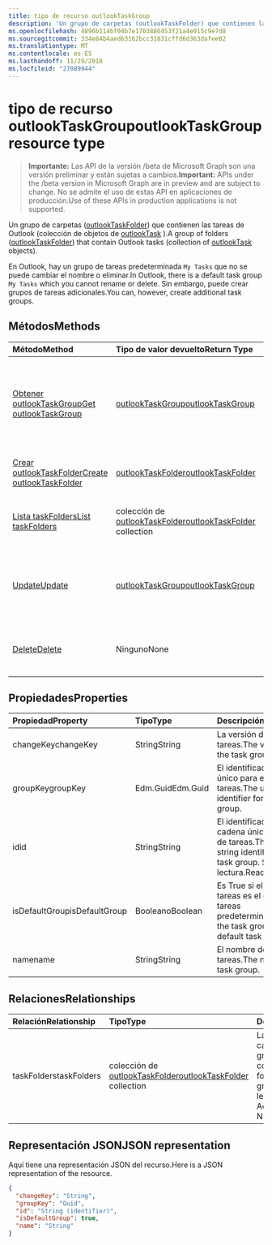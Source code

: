 ```yaml
---
title: tipo de recurso outlookTaskGroup
description: 'Un grupo de carpetas (outlookTaskFolder) que contienen las tareas de Outlook (colección de objetos de outlookTask). '
ms.openlocfilehash: 4896b114bf04b7e1703886453f21a4e015c9e7d8
ms.sourcegitcommit: 334e84b4aed63162bcc31831cffd6d363dafee02
ms.translationtype: MT
ms.contentlocale: es-ES
ms.lasthandoff: 11/29/2018
ms.locfileid: "27089944"
---
```

# <a name="outlooktaskgroup-resource-type"></a><span data-ttu-id="4a1e3-103">tipo de recurso outlookTaskGroup</span><span class="sxs-lookup"><span data-stu-id="4a1e3-103">outlookTaskGroup resource type</span></span>

> <span data-ttu-id="4a1e3-104">**Importante:** Las API de la versión /beta de Microsoft Graph son una versión preliminar y están sujetas a cambios.</span><span class="sxs-lookup"><span data-stu-id="4a1e3-104">**Important:** APIs under the /beta version in Microsoft Graph are in preview and are subject to change.</span></span> <span data-ttu-id="4a1e3-105">No se admite el uso de estas API en aplicaciones de producción.</span><span class="sxs-lookup"><span data-stu-id="4a1e3-105">Use of these APIs in production applications is not supported.</span></span>

<span data-ttu-id="4a1e3-106">Un grupo de carpetas ([outlookTaskFolder](outlooktaskfolder.md)) que contienen las tareas de Outlook (colección de objetos de [outlookTask](outlooktask.md) ).</span><span class="sxs-lookup"><span data-stu-id="4a1e3-106">A group of folders ([outlookTaskFolder](outlooktaskfolder.md)) that contain Outlook tasks (collection of [outlookTask](outlooktask.md) objects).</span></span> 

<span data-ttu-id="4a1e3-107">En Outlook, hay un grupo de tareas predeterminada `My Tasks` que no se puede cambiar el nombre o eliminar.</span><span class="sxs-lookup"><span data-stu-id="4a1e3-107">In Outlook, there is a default task group `My Tasks` which you cannot rename or delete.</span></span> <span data-ttu-id="4a1e3-108">Sin embargo, puede crear grupos de tareas adicionales.</span><span class="sxs-lookup"><span data-stu-id="4a1e3-108">You can, however, create additional task groups.</span></span> 


## <a name="methods"></a><span data-ttu-id="4a1e3-109">Métodos</span><span class="sxs-lookup"><span data-stu-id="4a1e3-109">Methods</span></span>

| <span data-ttu-id="4a1e3-110">Método</span><span class="sxs-lookup"><span data-stu-id="4a1e3-110">Method</span></span>           | <span data-ttu-id="4a1e3-111">Tipo de valor devuelto</span><span class="sxs-lookup"><span data-stu-id="4a1e3-111">Return Type</span></span>    |<span data-ttu-id="4a1e3-112">Descripción</span><span class="sxs-lookup"><span data-stu-id="4a1e3-112">Description</span></span>|
|:---------------|:--------|:----------|
|[<span data-ttu-id="4a1e3-113">Obtener outlookTaskGroup</span><span class="sxs-lookup"><span data-stu-id="4a1e3-113">Get outlookTaskGroup</span></span>](../api/outlooktaskgroup-get.md) | [<span data-ttu-id="4a1e3-114">outlookTaskGroup</span><span class="sxs-lookup"><span data-stu-id="4a1e3-114">outlookTaskGroup</span></span>](outlooktaskgroup.md) |<span data-ttu-id="4a1e3-115">Obtener las propiedades y relaciones del grupo de tareas de Outlook especificado.</span><span class="sxs-lookup"><span data-stu-id="4a1e3-115">Get the properties and relationships of the specified Outlook task group.</span></span>|
|[<span data-ttu-id="4a1e3-116">Crear outlookTaskFolder</span><span class="sxs-lookup"><span data-stu-id="4a1e3-116">Create outlookTaskFolder</span></span>](../api/outlooktaskgroup-post-taskfolders.md) |[<span data-ttu-id="4a1e3-117">outlookTaskFolder</span><span class="sxs-lookup"><span data-stu-id="4a1e3-117">outlookTaskFolder</span></span>](outlooktaskfolder.md)| <span data-ttu-id="4a1e3-118">Crear una carpeta de tareas de Outlook.</span><span class="sxs-lookup"><span data-stu-id="4a1e3-118">Create an Outlook task folder.</span></span>|
|[<span data-ttu-id="4a1e3-119">Lista taskFolders</span><span class="sxs-lookup"><span data-stu-id="4a1e3-119">List taskFolders</span></span>](../api/outlooktaskgroup-list-taskfolders.md) |<span data-ttu-id="4a1e3-120">colección de [outlookTaskFolder](outlooktaskfolder.md)</span><span class="sxs-lookup"><span data-stu-id="4a1e3-120">[outlookTaskFolder](outlooktaskfolder.md) collection</span></span>| <span data-ttu-id="4a1e3-121">Obtener una colección de carpetas de tareas de Outlook.</span><span class="sxs-lookup"><span data-stu-id="4a1e3-121">Get a collection of Outlook task folders.</span></span>|
|[<span data-ttu-id="4a1e3-122">Update</span><span class="sxs-lookup"><span data-stu-id="4a1e3-122">Update</span></span>](../api/outlooktaskgroup-update.md) | [<span data-ttu-id="4a1e3-123">outlookTaskGroup</span><span class="sxs-lookup"><span data-stu-id="4a1e3-123">outlookTaskGroup</span></span>](outlooktaskgroup.md)  |<span data-ttu-id="4a1e3-124">Actualizar las propiedades modificables de un grupo de tareas de Outlook.</span><span class="sxs-lookup"><span data-stu-id="4a1e3-124">Update the writable properties of an Outlook task group.</span></span> |
|[<span data-ttu-id="4a1e3-125">Delete</span><span class="sxs-lookup"><span data-stu-id="4a1e3-125">Delete</span></span>](../api/outlooktaskgroup-delete.md) | <span data-ttu-id="4a1e3-126">Ninguno</span><span class="sxs-lookup"><span data-stu-id="4a1e3-126">None</span></span> |<span data-ttu-id="4a1e3-127">Eliminar el grupo de tareas de Outlook especificado.</span><span class="sxs-lookup"><span data-stu-id="4a1e3-127">Delete the specified Outlook task group.</span></span> |

## <a name="properties"></a><span data-ttu-id="4a1e3-128">Propiedades</span><span class="sxs-lookup"><span data-stu-id="4a1e3-128">Properties</span></span>
| <span data-ttu-id="4a1e3-129">Propiedad</span><span class="sxs-lookup"><span data-stu-id="4a1e3-129">Property</span></span>     | <span data-ttu-id="4a1e3-130">Tipo</span><span class="sxs-lookup"><span data-stu-id="4a1e3-130">Type</span></span>   |<span data-ttu-id="4a1e3-131">Descripción</span><span class="sxs-lookup"><span data-stu-id="4a1e3-131">Description</span></span>|
|:---------------|:--------|:----------|
|<span data-ttu-id="4a1e3-132">changeKey</span><span class="sxs-lookup"><span data-stu-id="4a1e3-132">changeKey</span></span>|<span data-ttu-id="4a1e3-133">String</span><span class="sxs-lookup"><span data-stu-id="4a1e3-133">String</span></span>|<span data-ttu-id="4a1e3-134">La versión del grupo de tareas.</span><span class="sxs-lookup"><span data-stu-id="4a1e3-134">The version of the task group.</span></span>|
|<span data-ttu-id="4a1e3-135">groupKey</span><span class="sxs-lookup"><span data-stu-id="4a1e3-135">groupKey</span></span>|<span data-ttu-id="4a1e3-136">Edm.Guid</span><span class="sxs-lookup"><span data-stu-id="4a1e3-136">Edm.Guid</span></span>|<span data-ttu-id="4a1e3-137">El identificador GUID único para el grupo de tareas.</span><span class="sxs-lookup"><span data-stu-id="4a1e3-137">The unique GUID identifier for the task group.</span></span>|
|<span data-ttu-id="4a1e3-138">id</span><span class="sxs-lookup"><span data-stu-id="4a1e3-138">id</span></span>|<span data-ttu-id="4a1e3-139">String</span><span class="sxs-lookup"><span data-stu-id="4a1e3-139">String</span></span>|<span data-ttu-id="4a1e3-140">El identificador de cadena único del grupo de tareas.</span><span class="sxs-lookup"><span data-stu-id="4a1e3-140">The unique string identifier of the task group.</span></span> <span data-ttu-id="4a1e3-141">Solo lectura.</span><span class="sxs-lookup"><span data-stu-id="4a1e3-141">Read-only.</span></span>|
|<span data-ttu-id="4a1e3-142">isDefaultGroup</span><span class="sxs-lookup"><span data-stu-id="4a1e3-142">isDefaultGroup</span></span>|<span data-ttu-id="4a1e3-143">Booleano</span><span class="sxs-lookup"><span data-stu-id="4a1e3-143">Boolean</span></span>|<span data-ttu-id="4a1e3-144">Es True si el grupo de tareas es el grupo de tareas predeterminada.</span><span class="sxs-lookup"><span data-stu-id="4a1e3-144">True if the task group is the default task group.</span></span>|
|<span data-ttu-id="4a1e3-145">name</span><span class="sxs-lookup"><span data-stu-id="4a1e3-145">name</span></span>|<span data-ttu-id="4a1e3-146">String</span><span class="sxs-lookup"><span data-stu-id="4a1e3-146">String</span></span>|<span data-ttu-id="4a1e3-147">El nombre del grupo de tareas.</span><span class="sxs-lookup"><span data-stu-id="4a1e3-147">The name of the task group.</span></span>|

## <a name="relationships"></a><span data-ttu-id="4a1e3-148">Relaciones</span><span class="sxs-lookup"><span data-stu-id="4a1e3-148">Relationships</span></span>
| <span data-ttu-id="4a1e3-149">Relación</span><span class="sxs-lookup"><span data-stu-id="4a1e3-149">Relationship</span></span> | <span data-ttu-id="4a1e3-150">Tipo</span><span class="sxs-lookup"><span data-stu-id="4a1e3-150">Type</span></span>   |<span data-ttu-id="4a1e3-151">Descripción</span><span class="sxs-lookup"><span data-stu-id="4a1e3-151">Description</span></span>|
|:---------------|:--------|:----------|
|<span data-ttu-id="4a1e3-152">taskFolders</span><span class="sxs-lookup"><span data-stu-id="4a1e3-152">taskFolders</span></span>|<span data-ttu-id="4a1e3-153">colección de [outlookTaskFolder](outlooktaskfolder.md)</span><span class="sxs-lookup"><span data-stu-id="4a1e3-153">[outlookTaskFolder](outlooktaskfolder.md) collection</span></span>| <span data-ttu-id="4a1e3-154">La colección de carpetas de tareas en el grupo de tareas.</span><span class="sxs-lookup"><span data-stu-id="4a1e3-154">The collection of task folders in the task group.</span></span> <span data-ttu-id="4a1e3-155">Solo lectura.</span><span class="sxs-lookup"><span data-stu-id="4a1e3-155">Read-only.</span></span> <span data-ttu-id="4a1e3-156">Admite valores NULL.</span><span class="sxs-lookup"><span data-stu-id="4a1e3-156">Nullable.</span></span>|

## <a name="json-representation"></a><span data-ttu-id="4a1e3-157">Representación JSON</span><span class="sxs-lookup"><span data-stu-id="4a1e3-157">JSON representation</span></span>
<span data-ttu-id="4a1e3-158">Aquí tiene una representación JSON del recurso.</span><span class="sxs-lookup"><span data-stu-id="4a1e3-158">Here is a JSON representation of the resource.</span></span>

<!-- {
  "blockType": "resource",
  "optionalProperties": [

  ],
  "@odata.type": "microsoft.graph.outlookTaskGroup"
}-->

```json
{
  "changeKey": "String",
  "groupKey": "Guid",
  "id": "String (identifier)",
  "isDefaultGroup": true,
  "name": "String"
}

```

<!-- uuid: 8fcb5dbc-d5aa-4681-8e31-b001d5168d79
2015-10-25 14:57:30 UTC -->
<!-- {
  "type": "#page.annotation",
  "description": "outlookTaskGroup resource",
  "keywords": "",
  "section": "documentation",
  "tocPath": ""
}-->